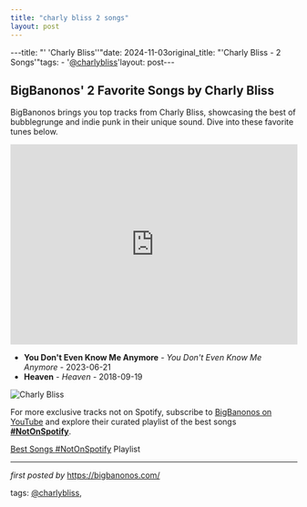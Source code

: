 ```yaml
---
title: "charly bliss 2 songs"
layout: post
---
```

---title: "' 'Charly Bliss''"date: 2024-11-03original_title: "'Charly Bliss - 2 Songs'"tags:  - '[@charlybliss](/tags/charlybliss/)'layout: post---<h2>BigBanonos' 2 Favorite Songs by Charly Bliss</h2> <!--Search Description--><p>BigBanonos brings you top tracks from Charly Bliss, showcasing the best of bubblegrunge and indie punk in their unique sound. Dive into these favorite tunes below.</p> <!--Spotify Playlist Embed--><iframe allow="autoplay; clipboard-write; encrypted-media; fullscreen; picture-in-picture" allowfullscreen="" frameborder="0" height="352" loading="lazy" src="https://open.spotify.com/embed/playlist/6dsK4jlzP6dO9F5msak2xr?utm_source=generator" width="100%"></iframe> <!--Song Listings--><ul> <li><strong>You Don't Even Know Me Anymore</strong> - <em>You Don't Even Know Me Anymore</em> - 2023-06-21</li> <li><strong>Heaven</strong> - <em>Heaven</em> - 2018-09-19</li></ul> <!--Image--><img alt="Charly Bliss" src="https://static.stereogum.com/uploads/2019/05/charly-bliss-1557436962-scaled.jpeg" /><!--Subscribe and Playlist Links--><div>    <p>For more exclusive tracks not on Spotify, subscribe to <a href="https://www.youtube.com/[@BigBanonos](/tags/BigBanonos/)" target="_blank">BigBanonos on YouTube</a> and explore their curated playlist of the best songs <strong>[#NotOnSpotify](/tags/NotOnSpotify/)</strong>.</p>    <p><a href="https://www.youtube.com/playlist?list=PLtuNtuTatqI0kFahUCbtbfenC_ET5O_tr" target="_blank">Best Songs [#NotOnSpotify](/tags/NotOnSpotify/) Playlist<br /></a></p></div><hr /><p><em>first posted by</em> <a href="https://bigbanonos.com/" rel="noopener" target="_new">https://bigbanonos.com/</a></p><p>tags: [@charlybliss](/tags/charlybliss/),</p>